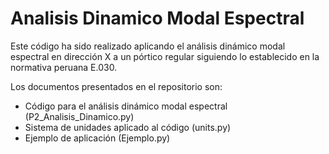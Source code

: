 # Analisis Dinamico Modal Espectral
Este código ha sido realizado aplicando el análisis dinámico modal espectral en dirección X a un pórtico regular siguiendo lo establecido en la normativa peruana E.030.

Los documentos presentados en el repositorio son:

- Código para el análisis dinámico modal espectral (P2_Analisis_Dinamico.py)
- Sistema de unidades aplicado al código (units.py)
- Ejemplo de aplicación (Ejemplo.py)
